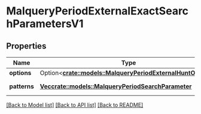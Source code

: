 # MalqueryPeriodExternalExactSearchParametersV1

## Properties

Name | Type | Description | Notes
------------ | ------------- | ------------- | -------------
**options** | Option<[**crate::models::MalqueryPeriodExternalHuntOptions**](malquery.ExternalHuntOptions.md)> |  | [optional]
**patterns** | [**Vec<crate::models::MalqueryPeriodSearchParameter>**](malquery.SearchParameter.md) | Patterns to search for | 

[[Back to Model list]](../README.md#documentation-for-models) [[Back to API list]](../README.md#documentation-for-api-endpoints) [[Back to README]](../README.md)


